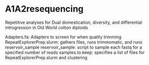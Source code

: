 # A1A2resequencing
Repetitive analyses for Dual domestication, diversity, and differential introgression in Old World cotton diploids 

Adapters.fa: Adapters to screen for when quality trimming
RepeatExplorerPrep.slurm: gathers files, runs trimmomatic, and runs reservoir_sample
reservoir_sample: script to sample each fastq for a specified number of reads
samples.to.keep: specifies a list of files for RepeatExplorerPrep.slurm and clustering